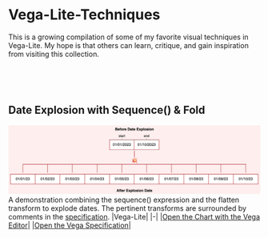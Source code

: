 # Vega-Lite-Techniques
This is a growing compilation of some of my favorite visual techniques in Vega-Lite. My hope is that others can learn, critique, and gain inspiration from visiting this collection.

‎ 

‎
## Date Explosion with Sequence() & Fold
![](date-explosion/artifacts/screenshot.png)
A demonstration combining the sequence() expression and the flatten transform to explode dates. The pertinent transforms are surrounded by comments in the [specification](https://vega.github.io/editor/#/url/vega-lite/N4KABGBEAkDODGALApgWwIaQFxUQFzwAdYsB6UgN2QHN0A6agSz0QFcAjOxge1IRQyUa6ALQAbZskoAWOgCtY3AHaQANOCgATZAgBOjQnh4qckAIJhtqZbDy70R5WG4AzMIm4B3MOjDxuqOyMSg7Gzm4syGCwyACOrMhK8MgAFACUYMgAHoS6OrBh6EqaYJFgLmIOeIml9kqwLty6qH5FYOxR-oHByCV43Jk5Ytzalg46ahqQrDHNyHiYOKAQEJDaVMOEvQBCAJ7YUACy6JqMikpgAOKM6KgY+pjqK1AAMsEA1r0Akia4BMRkUieYF0CRKT6nJR0LqkYKkDCnc4iJi3e43EQAVgAHNIAGwAZnY+Pxk2ekDQ6EYYgOkBRd3QD1QAAFqBgqdCApANABfJ5QdjoeDvai6bisYo0gDELmQyFJUEIDNusAOAG1gJAQqg5aZULAAArIXQAEXQ+1UUGyuRpWNx0gADI7HZBuQBdPmQWCK+DBagHEQAJgDHs0DkWYGWK01tx1UAW7DEcr5qwo6DECRVOHVkEkqBpX2qLTMaigtgZeBp9oAjKRq6QA-aAySLeSJaY61X7fXGyS3TyPXYig0mnmsxoIKQAFTTmdgAAqdWHzVCTgAygtdHhYGAABJGqIzw+T0jjiOn1bwNPwViVao0mLxRLJFL9U3VFKhvCsVCqgDkZc3X9XTSC1X3GD8HG-P9Ek0IC0gAaj1Q0TTNC0kKNU1djSeUyXQTMtHGLlnl5U8NQqKpEjVNZCPdKA8Koz85VdEjng1S8xGvW9Y2mPB4AAMRHBwIK-H9f0YoCLV-ABSVBSCkzQ5N2X9sJbejTEYl1TynI950XRpl0cC4AFFim3Pc8jAI8ZxPCB3SmZIlGqXQDjsBIPQofwkgcNVSPPOM9JHHznlYyBGjETQqIAisWxgyBaMgNSwFVSA8F2LYS2ou9mOTYLI2CqNPGCTQvDVDVuEIGlRU8AB9JRvw6ZzVPwyBdBUN0cvy2lRVYQh2H2LMc0LDLUvS10-IgFj8ojUKqScmlPyg39WqAgBeNaq00-K7M6p8Rl9A48uCyAsgO8aoxcRhkHCmkRqTM7VnQLIzlOqajqMPBExpbZkH0qI3yiIyhm4AplBw16oEqDoxDMJRqE+nB7Q6qbICaS7HJu8qwdelLmETfUTkhP0cE7e6wEm7HFE3A6ZquiLTFujKmm0Zz1J0BzCc2qbyaO-rpou2maVzDLHuenA6rEMRuT87nVkKzQWGp2xkAqnAAHYMRl3BkEYah8EV6oVbAfF7U1yBKl2I0gqmjV7neamGdMPJ4GiqALolqUXE9jLbFFT4aQuvJ2H0IUXU1iAbYZO2lhStLuOqLIK15S0kj22H7eyCto-5671MI7l878sbiJyw7Vk-cMNVTdMJizYA3VN83LbHV7S6O22XvB1YHbjDOseR+PM+mq0WagP8AB9f1UX9AF4NwBSnaAl0kc6gUYjBbjUEYTRNE+pejrTHXfkgBy5t3slGkc1dGAAL1jBtT-O5Q8AAdW13XB87RHSYvbhhhHmbA+DnbUmUtXogOCkXFY3NW6ZQrpAKuGZSr1yRmbM0TckpnVbmSduSwv5xljpVZAzs+6dROtHYelZF64OOgGam5DHZFGoKkX8nlLx4GqviaqWRlKqirK6EQApihyxYCkZhyhWHsM4cpShndVgoB1nrBGdAnQYnvqsH23A-amADsgIOjAQ7ALOmA54ECJolz8q2fwHMcHY1IWeTuNMc4ETvPfBKT18KYKOsVNkvwXBphiKorQARKRKAAMI-yaP7RgAC9F2wCTjIUl8b4HADCoqhRghRhN-pE6JIc4mQyuvhXxYh-FUNRokQeKVMZxPeomAAmgcXEn8ZFxlxtxMwLgnJgEBoQYYIMLj-WIUdVwLgYiDwxMAlxlNB5kUuo4zKSYoBMzQQlBAMF9pGOCmHKAvMZkC1MELVSbiDji0ltLZBQjED62VgcdWps5FvyuYbY2DdUEj1VBgyA2DprdxaoQl2M13amGlF7Fs6jNGuyiTowBodd4R10FHb5+D6a9yThY1ORNvm9yzrMumTi5T5w2bZU8YCxrciAA/view).
|Vega-Lite|
|-|
|[Open the Chart with the Vega Editor](https://vega.github.io/editor/#/url/vega-lite/N4KABGBEAkDODGALApgWwIaQFxUQFzwAdYsB6UgN2QHN0A6agSz0QFcAjOxge1IRQyUa6ALQAbZskoAWOgCtY3AHaQANOCgATZAgBOjQnh4qckAIJhtqZbDy70R5WG4AzMIm4B3MOjDxuqOyMSg7Gzm4syGCwyACOrMhK8MgAFACUYMgAHoS6OrBh6EqaYJFgLmIOeIml9kqwLty6qH5FYOxR-oHByCV43Jk5Ytzalg46ahqQrDHNyHiYOKAQEJDaVMOEvQBCAJ7YUACy6JqMikpgAOKM6KgY+pjqK1AAMsEA1r0Akia4BMRkUieYF0CRKT6nJR0LqkYKkDCnc4iJi3e43EQAVgAHNIAGwAZnY+Pxk2ekDQ6EYYgOkBRd3QD1QAAFqBgqdCApANABfJ5QdjoeDvai6bisYo0gDELmQyFJUEIDNusAOAG1gJAQqg5aZULAAArIXQAEXQ+1UUGyuRpWNx0gADI7HZBuQBdPmQWCK+DBagHEQAJgDHs0DkWYGWK01tx1UAW7DEcr5qwo6DECRVOHVkEkqBpX2qLTMaigtgZeBp9oAjKRq6QA-aAySLeSJaY61X7fXGyS3TyPXYig0mnmsxoIKQAFTTmdgAAqdWHzVCTgAygtdHhYGAABJGqIzw+T0jjiOn1bwNPwViVao0mLxRLJFL9U3VFKhvCsVCqgDkZc3X9XTSC1X3GD8HG-P9Ek0IC0gAaj1Q0TTNC0kKNU1djSeUyXQTMtHGLlnl5U8NQqKpEjVNZCPdKA8Koz85VdEjng1S8xGvW9Y2mPB4AAMRHBwIK-H9f0YoCLV-ABSVBSCkzQ5N2X9sJbejTEYl1TynI950XRpl0cC4AFFim3Pc8jAI8ZxPCB3SmZIlGqXQDjsBIPQofwkgcNVSPPOM9JHHznlYyBGjETQqIAisWxgyBaMgNSwFVSA8F2LYS2ou9mOTYLI2CqNPGCTQvDVDVuEIGlRU8AB9JRvw6ZzVPwyBdBUN0cvy2lRVYQh2H2LMc0LDLUvS10-IgFj8ojUKqScmlPyg39WqAgBeNaq00-K7M6p8Rl9A48uCyAsgO8aoxcRhkHCmkRqTM7VnQLIzlOqajqMPBExpbZkH0qI3yiIyhm4AplBw16oEqDoxDMJRqE+nB7Q6qbICaS7HJu8qwdelLmETfUTkhP0cE7e6wEm7HFE3A6ZquiLTFujKmm0Zz1J0BzCc2qbyaO-rpou2maVzDLHuenA6rEMRuT87nVkKzQWGp2xkAqnAAHYMRl3BkEYah8EV6oVbAfF7U1yBKl2I0gqmjV7neamGdMPJ4GiqALolqUXE9jLbFFT4aQuvJ2H0IUXU1iAbYZO2lhStLuOqLIK15S0kj22H7eyCto-5671MI7l878sbiJyw7Vk-cMNVTdMJizYA3VN83LbHV7S6O22XvB1YHbjDOseR+PM+mq0WagP8AB9f1UX9AF4NwBSnaAl0kc6gUYjBbjUEYTRNE+pejrTHXfkgBy5t3slGkc1dGAAL1jBtT-O5Q8AAdW13XB87RHSYvbhhhHmbA+DnbUmUtXogOCkXFY3NW6ZQrpAKuGZSr1yRmbM0TckpnVbmSduSwv5xljpVZAzs+6dROtHYelZF64OOgGam5DHZFGoKkX8nlLx4GqviaqWRlKqirK6EQApihyxYCkZhyhWHsM4cpShndVgoB1nrBGdAnQYnvqsH23A-amADsgIOjAQ7ALOmA54ECJolz8q2fwHMcHY1IWeTuNMc4ETvPfBKT18KYKOsVNkvwXBphiKorQARKRKAAMI-yaP7RgAC9F2wCTjIUl8b4HADCoqhRghRhN-pE6JIc4mQyuvhXxYh-FUNRokQeKVMZxPeomAAmgcXEn8ZFxlxtxMwLgnJgEBoQYYIMLj-WIUdVwLgYiDwxMAlxlNB5kUuo4zKSYoBMzQQlBAMF9pGOCmHKAvMZkC1MELVSbiDji0ltLZBQjED62VgcdWps5FvyuYbY2DdUEj1VBgyA2DprdxaoQl2M13amGlF7Fs6jNGuyiTowBodd4R10FHb5+D6a9yThY1ORNvm9yzrMumTi5T5w2bZU8YCxrciAA/view)|
|[Open the Vega Specification](date-explosion/visualization.vl.json)|

<!--
‎ 

‎
##
![]()
<Description>
|Vega|Power BI|
|-|-|
|[Open the Chart with the Vega Editor]()|[Open the Chart in Power BI]()
|[Open the Vega Specification]()|[Download the .pbix]()|

-->